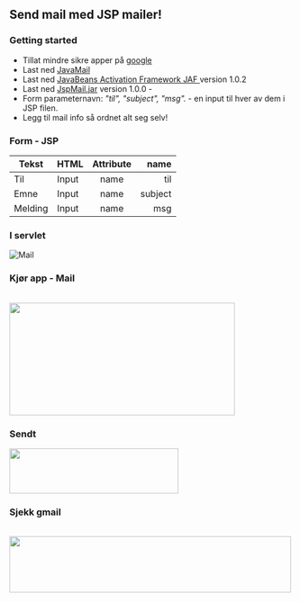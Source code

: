 ## Send mail med JSP mailer! 
### Getting started
* Tillat mindre sikre apper på <a href="https://myaccount.google.com/lesssecureapps?pli=1">google</a> 
* Last ned <a href="https://github.com/javaee/javamail/releases/download/JAVAMAIL-1_6_0/javax.mail.jar" download>JavaMail</a>
* Last ned <a href="http://www.oracle.com/technetwork/java/javasebusiness/downloads/java-archive-downloads-java-plat-419418.html#7017-jaf-1.0.2-oth-JPR" > JavaBeans Activation Framework JAF </a> version 1.0.2
* Last ned <a href="https://github.com/h181221/h181221.github.io/raw/master/dat104/jspmailer/Mail.jar" download>JspMail.jar</a> version 1.0.0 - 
* Form parameternavn: <span><em>"til", "subject", "msg".</em></span> - en input til hver av dem i JSP filen.
* Legg til mail info så ordnet alt seg selv! 

### Form - JSP

|Tekst| HTML        | Attribute           | name  |
|-----| ------------- |:-------------:| -----:|
|Til | Input     | name | til|
|Emne     | Input      | name      |   subject |
|Melding| Input | name      |    msg |

### I servlet

![Mail](https://github.com/h181221/h181221.github.io/blob/master/dat104/jspmailer/setupny.JPG)

### Kjør app - Mail
<br>

<img src="https://github.com/h181221/h181221.github.io/blob/master/dat104/jspmailer/jspmailer.JPG" width="400" height="200">

### Sendt
<img src="https://github.com/h181221/h181221.github.io/blob/master/dat104/jspmailer/sent.JPG" width="300" height="80">


### Sjekk gmail
<br>
<img src="https://github.com/h181221/h181221.github.io/blob/master/dat104/jspmailer/gmail.JPG" width="500" height="100">


